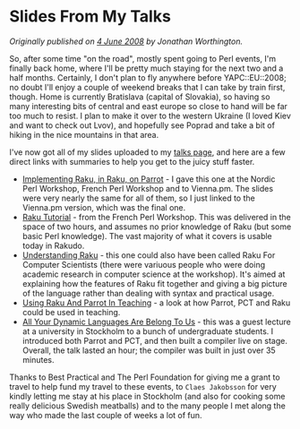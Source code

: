 # Slides From My Talks
    
*Originally published on [4 June 2008](https://use-perl.github.io/user/JonathanWorthington/journal/36588/) by Jonathan Worthington.*

So, after some time "on the road", mostly spent going to Perl events, I'm finally back home, where I'll be pretty much staying for the next two and a half months. Certainly, I don't plan to fly anywhere before YAPC::EU::2008; no doubt I'll enjoy a couple of weekend breaks that I can take by train first, though. Home is currently Bratislava (capital of Slovakia), so having so many interesting bits of central and east europe so close to hand will be far too much to resist. I plan to make it over to the western Ukraine (I loved Kiev and want to check out Lvov), and hopefully see Poprad and take a bit of hiking in the nice mountains in that area.

I've now got all of my slides uploaded to my [talks page](http://www.jnthn.net/articles.shtml), and here are a few direct links with summaries to help you get to the juicy stuff faster.


- [Implementing Raku, in Raku, on Parrot](http://www.jnthn.net/papers/2008-vienna-rakudo-slides.pdf) - I gave this one at the Nordic Perl Workshop, French Perl Workshop and to Vienna.pm. The slides were very nearly the same for all of them, so I just linked to the Vienna.pm version, which was the final one.
- [Raku Tutorial](http://www.jnthn.net/papers/2008-fpw-rakulides.pdf) - from the French Perl Workshop. This was delivered in the space of two hours, and assumes no prior knowledge of Raku (but some basic Perl knowledge). The vast majority of what it covers is usable today in Rakudo.
- [Understanding Raku](http://www.jnthn.net/papers/2008-npw-understanding-rakulides.pdf) - this one could also have been called Raku For Computer Scientists (there were variuous people who were doing academic research in computer science at the workshop). It's aimed at explaining how the features of Raku fit together and giving a big picture of the language rather than dealing with syntax and practical usage.
- [Using Raku And Parrot In Teaching](http://www.jnthn.net/papers/2008-fpw-teaching-slides.pdf) - a look at how Parrot, PCT and Raku could be used in teaching.
- [All Your Dynamic Languages Are Belong To Us](http://www.jnthn.net/papers/2008-us-pct-slides.pdf) - this was a guest lecture at a university in Stockholm to a bunch of undergraduate students. I introduced both Parrot and PCT, and then built a compiler live on stage. Overall, the talk lasted an hour; the compiler was built in just over 35 minutes.

Thanks to Best Practical and The Perl Foundation for giving me a grant to travel to help fund my travel to these events, to `Claes Jakobsson` for very kindly letting me stay at his place in Stockholm (and also for cooking some really delicious Swedish meatballs) and to the many people I met along the way who made the last couple of weeks a lot of fun.
